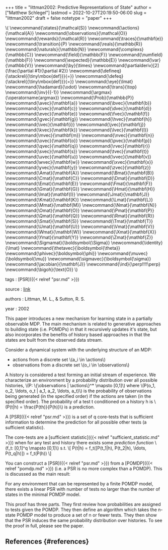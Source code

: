 +++
title = "littman2002: Predictive Representations of State"
author = ["Matthew Schlegel"]
lastmod = 2022-10-27T20:19:50-06:00
slug = "littman2002"
draft = false
notetype = "paper"
+++

\\( \newcommand{\states}{\mathcal{S}}
\newcommand{\actions}{\mathcal{A}}
\newcommand{\observations}{\mathcal{O}}
\newcommand{\rewards}{\mathcal{R}}
\newcommand{\traces}{\mathbf{e}}
\newcommand{\transition}{P}
\newcommand{\reals}{\mathbb{R}}
\newcommand{\naturals}{\mathbb{N}}
\newcommand{\complexs}{\mathbb{C}}
\newcommand{\field}{\mathbb{F}}
\newcommand{\numfield}{\mathbb{F}}
\newcommand{\expected}{\mathbb{E}}
\newcommand{\var}{\mathbb{V}}
\newcommand{\by}{\times}
\newcommand{\partialderiv}[2]{\frac{\partial #1}{\partial #2}}
\newcommand{\defineq}{\stackrel{{\tiny\mbox{def}}}{=}}
\newcommand{\defeq}{\stackrel{{\tiny\mbox{def}}}{=}}
\newcommand{\eye}{\Imat}
\newcommand{\hadamard}{\odot}
\newcommand{\trans}{\top}
\newcommand{\inv}{{-1}}
\newcommand{\argmax}{\operatorname{argmax}}
\newcommand{\Prob}{\mathbb{P}}
\newcommand{\avec}{\mathbf{a}}
\newcommand{\bvec}{\mathbf{b}}
\newcommand{\cvec}{\mathbf{c}}
\newcommand{\dvec}{\mathbf{d}}
\newcommand{\evec}{\mathbf{e}}
\newcommand{\fvec}{\mathbf{f}}
\newcommand{\gvec}{\mathbf{g}}
\newcommand{\hvec}{\mathbf{h}}
\newcommand{\ivec}{\mathbf{i}}
\newcommand{\jvec}{\mathbf{j}}
\newcommand{\kvec}{\mathbf{k}}
\newcommand{\lvec}{\mathbf{l}}
\newcommand{\mvec}{\mathbf{m}}
\newcommand{\nvec}{\mathbf{n}}
\newcommand{\ovec}{\mathbf{o}}
\newcommand{\pvec}{\mathbf{p}}
\newcommand{\qvec}{\mathbf{q}}
\newcommand{\rvec}{\mathbf{r}}
\newcommand{\svec}{\mathbf{s}}
\newcommand{\tvec}{\mathbf{t}}
\newcommand{\uvec}{\mathbf{u}}
\newcommand{\vvec}{\mathbf{v}}
\newcommand{\wvec}{\mathbf{w}}
\newcommand{\xvec}{\mathbf{x}}
\newcommand{\yvec}{\mathbf{y}}
\newcommand{\zvec}{\mathbf{z}}
\newcommand{\Amat}{\mathbf{A}}
\newcommand{\Bmat}{\mathbf{B}}
\newcommand{\Cmat}{\mathbf{C}}
\newcommand{\Dmat}{\mathbf{D}}
\newcommand{\Emat}{\mathbf{E}}
\newcommand{\Fmat}{\mathbf{F}}
\newcommand{\Gmat}{\mathbf{G}}
\newcommand{\Hmat}{\mathbf{H}}
\newcommand{\Imat}{\mathbf{I}}
\newcommand{\Jmat}{\mathbf{J}}
\newcommand{\Kmat}{\mathbf{K}}
\newcommand{\Lmat}{\mathbf{L}}
\newcommand{\Mmat}{\mathbf{M}}
\newcommand{\Nmat}{\mathbf{N}}
\newcommand{\Omat}{\mathbf{O}}
\newcommand{\Pmat}{\mathbf{P}}
\newcommand{\Qmat}{\mathbf{Q}}
\newcommand{\Rmat}{\mathbf{R}}
\newcommand{\Smat}{\mathbf{S}}
\newcommand{\Tmat}{\mathbf{T}}
\newcommand{\Umat}{\mathbf{U}}
\newcommand{\Vmat}{\mathbf{V}}
\newcommand{\Wmat}{\mathbf{W}}
\newcommand{\Xmat}{\mathbf{X}}
\newcommand{\Ymat}{\mathbf{Y}}
\newcommand{\Zmat}{\mathbf{Z}}
\newcommand{\Sigmamat}{\boldsymbol{\Sigma}}
\newcommand{\identity}{\Imat}
\newcommand{\thetavec}{\boldsymbol{\theta}}
\newcommand{\phivec}{\boldsymbol{\phi}}
\newcommand{\muvec}{\boldsymbol{\mu}}
\newcommand{\sigmavec}{\boldsymbol{\sigma}}
\newcommand{\jacobian}{\mathbf{J}}
\newcommand{\ind}{\perp\!\!\!\!\perp}
\newcommand{\bigoh}{\text{O}}
\\)

tags
: [PSR]({{< relref "psr.md" >}})

source
: [link](https://www.google.com/search?client=safari&rls=en&q=predictive+representation+of+state&ie=UTF-8&oe=UTF-8)

authors
: Littman, M. L., &amp; Sutton, R. S.

year
: 2002

This paper introduces a new mechanism for learning state in a partially observable MDP. The main mechanism is related to generative approaches to building state (i.e. POMDPs) in that it recursively updates it's state, but also incorporates the benefits of history based approaches in that the states are built from the observed data stream.

Consider a dynamical system with the underlying structure of an MDP:

-   actions from a discrete set \\(a\_i \in \actions\\)
-   observations from a discrete set \\(o\_i \in \observations\\)

A history is considered a test forming an initial stream of experience. We characterize an environment by a probability distribution over all possible histories, \\(P: \\{\observations | \actions\\}^\* \mapsto [0,1]\\) where \\(P(o\_1, o\_2, \ldots, o\_t | a\_1, a\_2, \ldots, a\_t)\\) is the probability of observations being generated (in the specified order) if the actions are taken (in the specified order). The probability of a test t conditioned on a history h is \\(P(t|h) = \frac{P(th)}{P(h)}\\) is a prediction.

A [PSR]({{< relref "psr.md" >}}) is a set of q core-tests that is sufficient information to determine the prediction for all possible other tests (a sufficient statistic).

The core-tests are a [sufficient statistic]({{< relref "sufficient_statistic.md" >}}) when for any test and history there exists some _prediction function_ \\(f\_t: [0,1]^q \mapsto [0,1]\\) s.t.
\\[
P(t|h) = f\_t([P(t\_1|h), P(t\_2|h), \ldots, P(t\_q|h)]) = f\_t(P(h))
\\]

You can construct a [PSR]({{< relref "psr.md" >}}) from a [POMDP]({{< relref "pomdp.md" >}}) (i.e. a PSR is no more complex than a POMDP). This is discussed as the main result:

<div class="theorem">

For any environment that can be represented by a finite POMDP model, there exists a linear PSR with number of tests no larger than the number of states in the minimal POMDP model.

</div>

<div class="proof">

This proof has three parts. They first review how probabilities are assigned to tests given the POMDP. They then define an algorithm which takes the n-state POMDP model to produce a set of n or fewer tests. They then show that the PSR induces the same probability distribution over histories. To see the proof in full, please see the paper.

</div>


## References {#references}



<style>.csl-entry{text-indent: -1.5em; margin-left: 1.5em;}</style><div class="csl-bib-body">
</div>
